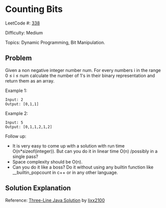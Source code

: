 # Counting Bits

LeetCode #: [338](https://leetcode.com/problems/counting-bits/)

Difficulty: Medium

Topics: Dynamic Programming, Bit Manipulation.

## Problem

Given a non negative integer number num. For every numbers i in the range 0 ≤ i ≤ num calculate the number of 1's in their binary representation and return them as an array.

Example 1:

```text
Input: 2
Output: [0,1,1]
```

Example 2:

```text
Input: 5
Output: [0,1,1,2,1,2]
```

Follow up:

- It is very easy to come up with a solution with run time O(n*sizeof(integer)). But can you do it in linear time O(n) /possibly in a single pass?
- Space complexity should be O(n).
- Can you do it like a boss? Do it without using any builtin function like __builtin_popcount in c++ or in any other language.

## Solution Explanation

Reference: [Three-Line Java Solution](https://leetcode.com/problems/counting-bits/discuss/79539/Three-Line-Java-Solution) by [lixx2100
](https://leetcode.com/lixx2100)
